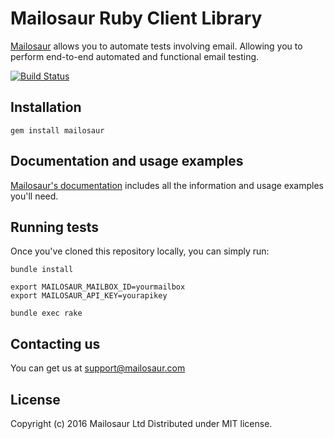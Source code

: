 # Mailosaur Ruby Client Library

[Mailosaur](https://mailosaur.com) allows you to automate tests involving email. Allowing you to perform end-to-end automated and functional email testing.

[![Build Status](https://travis-ci.org/mailosaur/mailosaur-ruby.svg?branch=master)](https://travis-ci.org/mailosaur/mailosaur-ruby)

## Installation

```
gem install mailosaur
```

## Documentation and usage examples

[Mailosaur's documentation](https://mailosaur.com/docs) includes all the information and usage examples you'll need.

## Running tests

Once you've cloned this repository locally, you can simply run:

```
bundle install

export MAILOSAUR_MAILBOX_ID=yourmailbox
export MAILOSAUR_API_KEY=yourapikey

bundle exec rake
```

## Contacting us

You can get us at [support@mailosaur.com](mailto:support@mailosaur.com)

## License

Copyright (c) 2016 Mailosaur Ltd
Distributed under MIT license.
